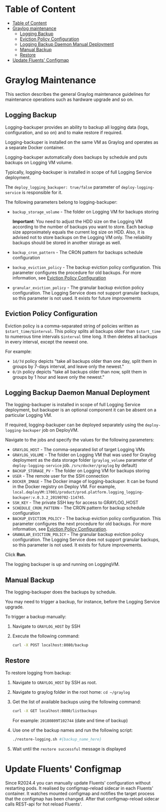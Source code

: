 
# Table of Content

* [Table of Content](#table-of-content)
* [Graylog maintenance](#graylog-maintenance)
  * [Logging Backup](#logging-backup)
  * [Eviction Policy Configuration](#eviction-policy-configuration)
  * [Logging Backup Daemon Manual Deployment](#logging-backup-daemon-manual-deployment)
  * [Manual Backup](#manual-backup)
  * [Restore](#restore)
* [Update Fluents' Configmap](#update-fluents-configmap)

# Graylog Maintenance

This section describes the general Graylog maintenance guidelines for maintenance operations such
as hardware upgrade and so on.

## Logging Backup

Logging-backuper provides an ability to backup all logging data (logs, configuration, and so on) and to make restore if required.

Logging-backuper is installed on the same VM as Graylog and operates as a separate Docker container.

Logging-backuper automatically does backups by schedule and puts backups on Logging VM volume.

Typically, logging-backuper is installed in scope of full Logging Service deployment.

The `deploy_logging_backuper: true/false` parameter of `deploy-logging-service` is responsible for it.

The following parameters belong to logging-backuper:

* `backup_storage_volume` - The folder on Logging VM for backups storing

  **Important**: You need to adjust the HDD size on the Logging VM according to the number of backups you want to store.
  Each backup size approximately equals the current log size on HDD. Also, it is advised not to store backups
  on the Logging VM only. The reliability backups should be stored in another storage as well.

* `backup_cron_pattern` - The CRON pattern for backups schedule configuration
* `backup_eviction_policy` - The backup eviction policy configuration. This parameter configures the procedure
  for old backups. For more information, see [Eviction Policy Configuration](#eviction-policy-configuration)
* `granular_eviction_policy` - The granular backup eviction policy configuration. The Logging Service does not support
  granular backups, so this parameter is not used. It exists for future improvements

## Eviction Policy Configuration

Eviction policy is a comma-separated string of policies written as `$start_time/$interval`.
This policy splits all backups older than `$start_time` to numerous time intervals `$interval` time long.
It then deletes all backups in every interval, except the newest one.

For example:

* `1d/7d` policy depicts "take all backups older than one day, split them in groups by 7-days interval,
  and leave only the newest."
* `0/1h` policy depicts "take all backups older than now, split them in groups by 1 hour and leave only the newest."

## Logging Backup Daemon Manual Deployment

The logging-backuper is installed in scope of full Logging Service deployment, but backuper is an optional component
it can be absent on a particular Logging VM.

If required, logging-backuper can be deployed separately using the `deploy-logging-backuper` job on DeployVM.

Navigate to the jobs and specify the values for the following parameters:

* `GRAYLOG_HOST` - The comma-separated list of target Logging VMs
* `GRAYLOG_VOLUME` - The folder on Logging VM that was used for Graylog deployment as the data storage folder
  (`graylog_volume` parameter of `deploy-logging-service` job. `/srv/docker/graylog` by default)
* `BACKUP_STORAGE_PV` - The folder on Logging VM for backups storing
* `USER` - The remote user for the SSH connection
* `DOCKER_IMAGE` - The Docker image of logging-backuper. It can be found in the Docker registry on Deploy VM.
  For example, `local.deployVM:17001/product/prod.platform.logging_logging-backuper:v.0.3.2_20190702-114745`.
* `SSH_KEY` - The private SSH key for access to GRAYLOG_HOST
* `SCHEDULE_CRON_PATTERN` - The CRON pattern for backup schedule configuration
* `BACKUP_EVICTION_POLICY` - The backup eviction policy configuration. This parameter configures the next procedure
  for old backups. For more information, see [Eviction Policy Configuration](#eviction-policy-configuration).
* `GRANULAR_EVICTION_POLICY` - The granular backup eviction policy configuration.
  The Logging Service does not support granular backups, so this parameter is not used. It exists for future improvements.

Click **Run**.

The logging backuper is up and running on LoggingVM.

## Manual Backup

The logging-backuper does the backups by schedule.

You may need to trigger a backup, for instance, before the Logging Service upgrade.

To trigger a backup manually:

1. Navigate to `GRAYLOG_HOST` by SSH
2. Execute the following command:

    ```bash
    curl -X POST localhost:8080/backup
    ```

## Restore

To restore logging from backup:

1. Navigate to `GRAYLOG_HOST` by SSH as root.
2. Navigate to graylog folder in the root home: `cd ~/graylog`
3. Get the list of available backups using the following command:

    ```bash
    curl -X GET localhost:8080/listbackups
    ```

   For example: `20180809T102744` (date and time of backup)

4. Use one of the backup names and run the following script:

    ```bash
    ./restore-logging.sh #{backup_name_here}
    ```

5. Wait until the `restore successful` message is displayed

# Update Fluents' Configmap

Since R2024.4 you can manually update Fluents' configuration without restarting pods.
It realised by configmap-reload sidecar in each Fluents' container.
It watches mounted configmap and notifies the target process that the configmap has been changed.
After that configmap-reload sidecar calls REST-api for hot reload Fluents'.

